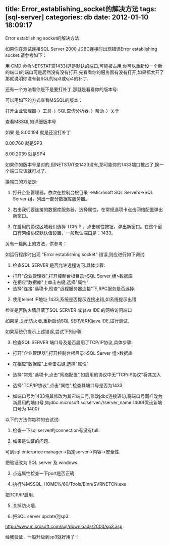 title: Error_establishing_socket的解决方法
tags: [sql-server]
categories: db
date: 2012-01-10 18:09:17
---

Error establishing socket的解决方法

如果你在测试连接SQL Server 2000 JDBC连接时出现错误Error establishing socket.请参考如下：

用 CMD 命令NETSTAT查1433(这是默认的端口,可能被占用,你可以重新设一个新的端口)的端口可是居然没有没有打开,先看看你的服务器有没有打开,如果都大开了那就说明你没有装SQL的sp3或sp4的补丁.

还有一个方法看你是不是要打补丁,那就是看看你的版本号:

可以用如下的方式查看MSSQL的版本：

打开企业管理器-〉工具-〉SQL查询分析器-〉帮助-〉关于

查看MSSQL的详细版本号

如果 是 8.00.194 就是还没打补丁

8.00.760 就是SP3

8.00.2039 就是SP4

如果你的版本号是对的,但NETSTAT查1433没有,那可能你的1433端口被占了,换一个端口应该就可以了.

换端口的方法是:
1.  打开企业管理器，依次在控制台根目录 ->Microsoft SQL Servers->SQL Server 组，列出一部分数据库服务器。

2.  右击我们要连接的数据库服务器，选择属性，在常规选项卡点击网络配置弹出新窗口。

3.  在启用的协议区域我们选择 TCP/IP ，点击属性按钮，弹出新窗口。在这个窗口有网络协议默认值设置，一般默认端口是：1433。

另有一篇网上的方法，供参考：

如运行程序时出现 "Error establishing socket" 错误,则应进行如下调试:

1.  检查SQL SERVER 是否允许远程访问.具体步骤:

  + 打开"企业管理器",打开控制台根目录>SQL Server 组>数据库
  + 在相应"数据库"上单击右键,选择"属性"
  + 选择"连接"选项卡,检查"远程服务器连接"下,RPC服务是否选择.

2.  使用telnet IP地址 1433,系统是否提示连接出错,如系统提示出错

检查是否防火墙屏蔽了SQL SERVER 或 java IDE 的网络访问端口

如果是,关闭防火墙,重新启动SQL SERVER和java IDE,进行测试,

如果系统仍提示上述错误,尝试下列步骤

3.  检查SQL SERVER 端口号及是否启用了TCP/IP协议,具体步骤:

+ 打开"企业管理器",打开控制台根目录>SQL Server 组>数据库

+ 在相应"数据库"上单击右键,选择"属性"

+ 选择"常规"选项卡,点击"网络配置",如启用的协议中无"TCP/IP协议"将其加入

+ 选择"TCP/IP协议",点击"属性",检查其端口号是否为1433

+ 如端口号为1433将其修改为其它端口号,修改jdbc连接语句,将端口号同样改为新启用的端口号,如jdbc:microsoft:sqlserver://server_name:1400(假设新端口号为 1400)

以下的方法你每种的去试试:

1. 检查一下sql server的connection有没有full.

2. 如果是认证的问题.

可到sql enterprice manager->指定server->内容->安全性.

把验证改为 SQL server 及 windows.

3. 点选属性检查一下port是否正确.

4. 执行%MSSQL_HOME%/80/Tools/Binn/SVRNETCN.exe

把TCP/IP启用.

5. 关掉防火墙.

6. 把SQL server update到sp3:

http://www.microsoft.com/sql/downloads/2000/sp3.asp

经我验证，一般升级到sp3就好用了！
